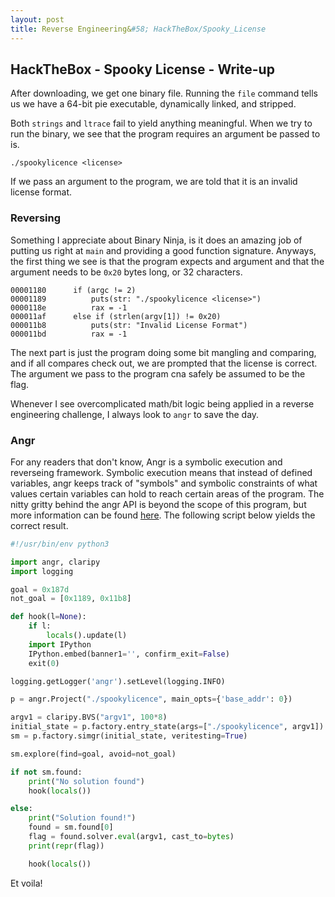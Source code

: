 ```yaml
---
layout: post
title: Reverse Engineering&#58; HackTheBox/Spooky_License
---
```


## HackTheBox - Spooky License - Write-up

After downloading, we get one binary file. Running the ```file``` command tells us we have a 64-bit pie executable, dynamically linked, and stripped.

Both ```strings``` and ```ltrace``` fail to yield anything meaningful. When we try to run the binary, we see that the program requires an argument be passed to is.
```
./spookylicence <license>
```

If we pass an argument to the program, we are told that it is an invalid license format.

### Reversing

Something I appreciate about Binary Ninja, is it does an amazing job of putting us right at ```main``` and providing a good function signature. Anyways, the first thing we see is that the program expects and argument and that the argument needs to be ```0x20``` bytes long, or 32 characters.
```
00001180      if (argc != 2)
00001189          puts(str: "./spookylicence <license>")
0000118e          rax = -1
000011af      else if (strlen(argv[1]) != 0x20)
000011b8          puts(str: "Invalid License Format")
000011bd          rax = -1
```

The next part is just the program doing some bit mangling and comparing, and if all compares check out, we are prompted that the license is correct. The argument we pass to the program cna safely be assumed to be the flag.

Whenever I see overcomplicated math/bit logic being applied in a reverse engineering challenge, I always look to ```angr``` to save the day.

### Angr

For any readers that don't know, Angr is a symbolic execution and reverseing framework. Symbolic execution means that instead of defined variables, angr keeps track of "symbols" and symbolic constraints of what values certain variables can hold to reach certain areas of the program. The nitty gritty behind the angr API is beyond the scope of this program, but more information can be found [here](https://angr.io/). The following script below yields the correct result.
```python
#!/usr/bin/env python3

import angr, claripy
import logging

goal = 0x187d
not_goal = [0x1189, 0x11b8]

def hook(l=None):
    if l:
        locals().update(l)
    import IPython
    IPython.embed(banner1='', confirm_exit=False)
    exit(0)

logging.getLogger('angr').setLevel(logging.INFO)

p = angr.Project("./spookylicence", main_opts={'base_addr': 0})

argv1 = claripy.BVS("argv1", 100*8)
initial_state = p.factory.entry_state(args=["./spookylicence", argv1])
sm = p.factory.simgr(initial_state, veritesting=True)

sm.explore(find=goal, avoid=not_goal)

if not sm.found:
    print("No solution found")
    hook(locals())

else:
    print("Solution found!")
    found = sm.found[0]
    flag = found.solver.eval(argv1, cast_to=bytes)
    print(repr(flag))

    hook(locals())
```

Et voila!
